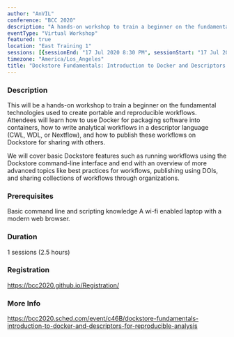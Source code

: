 ```yaml
---
author: "AnVIL"
conference: "BCC 2020"
description: "A hands-on workshop to train a beginner on the fundamental technologies used to create portable and reproducible workflows"
eventType: "Virtual Workshop"
featured: true
location: "East Training 1"
sessions: [{sessionEnd: "17 Jul 2020 8:30 PM", sessionStart: "17 Jul 2020 6:00 PM"}]
timezone: "America/Los_Angeles"
title: "Dockstore Fundamentals: Introduction to Docker and Descriptors for Reproducible Analysis - East Session"
---
```


<event-hero></event-hero>

### Description
This will be a hands-on workshop to train a beginner on the fundamental technologies used to create portable and reproducible workflows. Attendees will learn how to use Docker for packaging software into containers, how to write analytical workflows in a descriptor language (CWL, WDL, or Nextflow), and how to publish these workflows on Dockstore for sharing with others.
 
 We will cover basic Dockstore features such as running workflows using the Dockstore command-line interface and end with an overview of more advanced topics like best practices for workflows, publishing using DOIs, and sharing collections of workflows through organizations.

### Prerequisites
Basic command line and scripting knowledge
A wi-fi enabled laptop with a modern web browser.

### Duration
1 sessions (2.5 hours)

### Registration
https://bcc2020.github.io/Registration/

### More Info
https://bcc2020.sched.com/event/c46B/dockstore-fundamentals-introduction-to-docker-and-descriptors-for-reproducible-analysis
